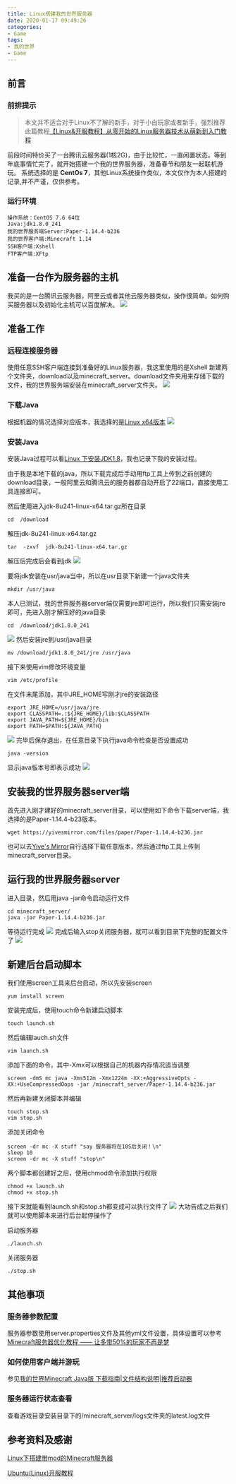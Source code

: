 ```yaml
---
title: Linux搭建我的世界服务器
date: 2020-01-17 09:49:26
categories:
- Game
tags: 
- 我的世界
- Game
---
```


## 前言
### 前排提示
> 本文并不适合对于Linux不了解的新手，对于小白玩家或者新手，强烈推荐此篇教程[【Linux&开服教程】从零开始的Linux服务器技术从萌新到入门教程](https://www.mcbbs.net/thread-894575-1-1.html)

前段时间特价买了一台腾讯云服务器(1核2G)，由于比较忙，一直闲置状态。等到年底事情忙完了，就开始搭建一个我的世界服务器，准备春节和朋友一起联机游玩。
系统选择的是 **CentOs 7**，其他Linux系统操作类似，本文仅作为本人搭建的记录,并不严谨，仅供参考。

### 运行环境
    操作系统：CentOS 7.6 64位
    Java:jdk1.8.0_241
    我的世界服务端Server:Paper-1.14.4-b236
    我的世界客户端:Minecraft 1.14
    SSH客户端:Xshell
    FTP客户端:XFtp


## 准备一台作为服务器的主机
我买的是一台腾讯云服务器，阿里云或者其他云服务器类似，操作很简单。如何购买服务器以及初始化主机可以百度解决。
![](腾讯云服务器.png)

## 准备工作
### 远程连接服务器
使用任意SSH客户端连接到准备好的Linux服务器，我这里使用的是Xshell
新建两个文件夹，download以及minecraft_server。download文件夹用来存储下载的文件，我的世界服务端安装在minecraft_server文件夹。
![](新建文件夹.png)

### 下载Java
根据机器的情况选择对应版本，我选择的是[Linux x64版本](https://www.oracle.com/technetwork/java/javase/downloads/jdk8-downloads-2133151.html)
![](java.png)

### 安装Java
安装Java过程可以看[Linux 下安装JDK1.8](https://www.cnblogs.com/xuliangxing/p/7066913.html)，我也记录下我的安装过程。

由于我是本地下载的java，所以下载完成后手动用ftp工具上传到之前创建的download目录，一般阿里云和腾讯云的服务器都自动开启了22端口，直接使用工具连接即可。

然后使用进入jdk-8u241-linux-x64.tar.gz所在目录
```
cd  /download
```
解压jdk-8u241-linux-x64.tar.gz
```
tar  -zxvf  jdk-8u241-linux-x64.tar.gz
```
解压后完成后会看到jdk
![](jdk.png)

要将jdk安装在usr/java当中，所以在usr目录下新建一个java文件夹
```
mkdir /usr/java
```
本人已测试，我的世界服务器server端仅需要jre即可运行，所以我们只需安装jre即可，先进入刚才解压好的java目录
```
cd  /download/jdk1.8.0_241
```
![](jre.png)
然后安装jre到/usr/java目录
```
mv /download/jdk1.8.0_241/jre /usr/java
```
接下来使用vim修改环境变量
```
vim /etc/profile
```
在文件末尾添加，其中JRE_HOME写刚才jre的安装路径
```
export JRE_HOME=/usr/java/jre
export CLASSPATH=.:${JRE_HOME}/lib:$CLASSPATH
export JAVA_PATH=${JRE_HOME}/bin
export PATH=$PATH:${JAVA_PATH}
```
![](环境变量.png)
完毕后保存退出，在任意目录下执行java命令检查是否设置成功
```
java -version
```
显示java版本号即表示成功
![](javaversion.png)

## 安装我的世界服务器server端
首先进入刚才建好的minecraft_server目录，可以使用如下命令下载server端，我选择的是Paper-1.14.4-b23版本。
```
wget https://yivesmirror.com/files/paper/Paper-1.14.4-b236.jar
```
也可以去[Yive's Mirror](https://yivesmirror.com/downloads/paper)自行选择下载任意版本，然后通过ftp工具上传到minecraft_server目录。

## 运行我的世界服务器server
进入目录，然后用java -jar命令启动运行文件
```
cd minecraft_server/
java -jar Paper-1.14.4-b236.jar
```
等待运行完成
![](运行完成.png)
完成后输入stop关闭服务器，就可以看到目录下完整的配置文件了
![](完整文件.png)

## 新建后台启动脚本
我们使用screen工具来后台启动，所以先安装screen
```
yum install screen
```
安装完成后，使用touch命令新建启动脚本
```
touch launch.sh
```
然后编辑lauch.sh文件
```
vim launch.sh
```
添加下面的命令，其中-Xmx可以根据自己的机器内存情况适当调整
```
screen -dmS mc java -Xms512m -Xmx1224m -XX:+AggressiveOpts -XX:+UseCompressedOops -jar /minecraft_server/Paper-1.14.4-b236.jar
```
然后再新建关闭脚本并编辑
```
touch stop.sh
vim stop.sh
```
添加关闭命令
```
screen -dr mc -X stuff "say 服务器将在10S后关闭！\n"
sleep 10
screen -dr mc -X stuff "stop\n"
```
两个脚本都创建好之后，使用chmod命令添加执行权限
```
chmod +x launch.sh
chmod +x stop.sh
```
接下来就能看到launch.sh和stop.sh都变成可以执行文件了
![](可执行脚本.png)
大功告成之后我们就可以使用脚本来进行后台起停操作了

启动服务器
```
./launch.sh
```
关闭服务器
```
./stop.sh
```

## 其他事项
### 服务器参数配置
服务器参数使用server.properties文件及其他yml文件设置，具体设置可以参考[Minecraft服务器优化教程 —— 让多带50%的玩家不再是梦](https://www.mcbbs.net/thread-478126-1-1.html)

### 如何使用客户端并游玩
参见[我的世界Minecraft Java版 下载指南|文件结构说明|推荐启动器](https://www.mcbbs.net/thread-38297-1-1.html)

### 服务器运行状态查看
查看游戏目录安装目录下的/minecraft_server/logs文件夹的latest.log文件



## 参考资料及感谢
[Linux下搭建带mod的Minecraft服务器](https://www.jianshu.com/p/89f14756d16c)

[Ubuntu(Linux)开服教程](https://www.mcbbs.net/thread-770886-1-1.html)



